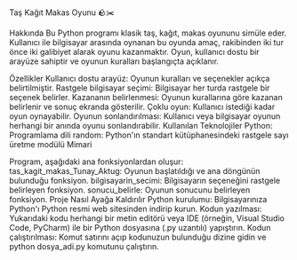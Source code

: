 Taş Kağıt Makas Oyunu 🪨✂️


Hakkında
Bu Python programı klasik taş, kağıt, makas oyununu simüle eder. Kullanıcı ile bilgisayar arasında oynanan bu oyunda amaç, rakibinden iki tur önce iki galibiyet alarak oyunu kazanmaktır. Oyun, kullanıcı dostu bir arayüze sahiptir ve oyunun kuralları başlangıçta açıklanır.



Özellikler
Kullanıcı dostu arayüz: Oyunun kuralları ve seçenekler açıkça belirtilmiştir.
Rastgele bilgisayar seçimi: Bilgisayar her turda rastgele bir seçenek belirler.
Kazananın belirlenmesi: Oyunun kurallarına göre kazanan belirlenir ve sonuç ekranda gösterilir.
Çoklu oyun: Kullanıcı istediği kadar oyun oynayabilir.
Oyunun sonlandırılması: Kullanıcı veya bilgisayar oyunun herhangi bir anında oyunu sonlandırabilir.
Kullanılan Teknolojiler
Python: Programlama dili
random: Python'ın standart kütüphanesindeki rastgele sayı üretme modülü
Mimari


Program, aşağıdaki ana fonksiyonlardan oluşur:
tas_kagit_makas_Tunay_Aktug: Oyunun başlatıldığı ve ana döngünün bulunduğu fonksiyon.
bilgisayarin_secimi: Bilgisayarın seçeneğini rastgele belirleyen fonksiyon.
sonucu_belirle: Oyunun sonucunu belirleyen fonksiyon.
Proje Nasıl Ayağa Kaldırılır
Python kurulumu: Bilgisayarınıza Python'ı Python resmi web sitesinden indirip kurun.
Kodun yazılması: Yukarıdaki kodu herhangi bir metin editörü veya IDE (örneğin, Visual Studio Code, PyCharm) ile bir Python dosyasına (.py uzantılı) yapıştırın.
Kodun çalıştırılması: Komut satırını açıp kodunuzun bulunduğu dizine gidin ve python dosya_adi.py komutunu çalıştırın.
